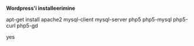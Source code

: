 #
**Wordpress'i installeerimine**

apt-get install apache2 mysql-client mysql-server php5 php5-mysql php5-curl php5-gd

yes
